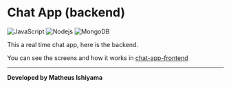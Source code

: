 # Chat App (backend)

![JavaScript](https://img.shields.io/badge/-JavaScript-F7DF1E?style=flat-square&logo=javascript&logoColor=black)
![Nodejs](https://img.shields.io/badge/-Nodejs-339933?style=flat-square&logo=Node.js&logoColor=white)
![MongoDB](https://img.shields.io/badge/-MongoDB-47A248?style=flat-square&logo=mongodb&logoColor=white)

This a real time chat app, here is the backend.

You can see the screens and how it works in [chat-app-frontend](https://github.com/MatheusIshiyama/chat-app-frontend)

---

**Developed by Matheus Ishiyama**